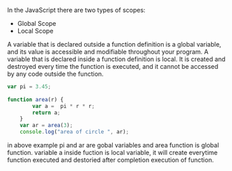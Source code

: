 <p> In the JavaScript there are two types of scopes:</p>
<ul> 
	<li> Global Scope </li>
	<li> Local Scope </li>
</ul>
<p>A variable that is declared outside a function definition is a global variable, and its value is accessible and modifiable throughout your program. A variable that is declared inside a function definition is local. It is created and destroyed every time the function is executed, and it cannot be accessed by any code outside the function. </p>

```javascript
var pi = 3.45;
	
function area(r) {
		var a =  pi * r * r;
		return a;
	}
	var ar = area(3);
	console.log("area of circle ", ar);
```

<p> in above example pi and ar are gobal variables and area function is global function. variable a inside fuction is local variable, it will create everytime function executed and destoried after completion execution of function.</p>
